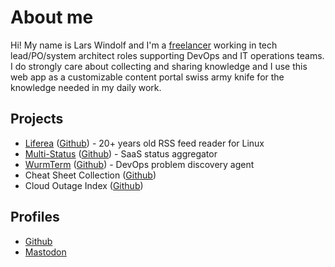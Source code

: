 # About me

Hi! My name is Lars Windolf and I'm a <a href="http://lzone.de/consulting/en">freelancer</a> 
working in tech lead/PO/system architect roles supporting DevOps and IT operations teams. I do 
strongly care about collecting and sharing knowledge and I use this web app as a customizable 
content portal swiss army knife for the knowledge needed in my daily work.

## Projects

 <ul>
     <li><a href="/liferea">Liferea</a> (<a href="https://github.com/lwindolf/liferea">Github</a>) - 20+ years old RSS feed reader for Linux</li>
     <li><a href="/multi-status">Multi-Status</a> (<a href="https://github.com/lwindolf/multi-status">Github</a>) - SaaS status aggregator</li>
     <li><a href="/#/wurmterm">WurmTerm</a> (<a href="https://github.com/lwindolf/wurmterm-backend">Github</a>) - DevOps problem discovery agent</li>
     <li>Cheat Sheet Collection (<a href="https://github.com/lwindolf/lzone-cheat-sheets">Github</a>)</li>
     <li>Cloud Outage Index (<a href="https://github.com/lwindolf/cloud-outages">Github</a>)</li>
 </ul>

## Profiles

 <ul>
     <li><a href="https://github.com/lwindolf">Github</a></li>
     <li><a rel="me" href="https://mas.to/@lwindolf">Mastodon</a></li>
 </ul>
